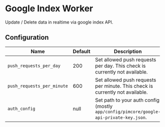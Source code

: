 # Google Index Worker
Update / Delete data in realtime via google index API.

## Configuration 

| Name | Default | Description
|------|---------|------------|
| `push_requests_per_day` | 200 |Set allowed push requests per day. This check is currently not available. |
| `push_requests_per_minute` | 600 | Set allowed push requests per minute. This check is currently not available. |
| `auth_config` | null | Set path to your auth config (mostly `app/config/pimcore/google-api-private-key.json`. |
